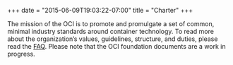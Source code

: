 +++
date = "2015-06-09T19:03:22-07:00"
title = "Charter"
+++

The mission of the OCI is to promote and promulgate a set of common, minimal industry standards around container technology.
To read more about the organization’s values, guidelines, structure, and duties, please read the [FAQ](/faq). Please note that the OCI foundation documents are a work in progress.
